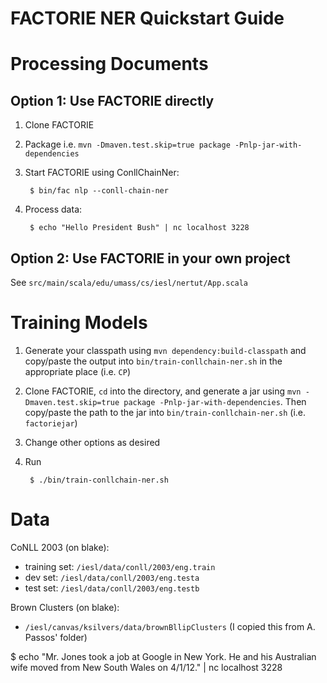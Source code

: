 FACTORIE NER Quickstart Guide
=========

# Processing Documents
## Option 1: Use FACTORIE directly

1. Clone FACTORIE
2. Package i.e. `mvn -Dmaven.test.skip=true package -Pnlp-jar-with-dependencies`
3. Start FACTORIE using ConllChainNer:

		$ bin/fac nlp --conll-chain-ner
		
4. Process data:

		$ echo "Hello President Bush" | nc localhost 3228

## Option 2: Use FACTORIE in your own project
See `src/main/scala/edu/umass/cs/iesl/nertut/App.scala`

# Training Models

1. Generate your classpath using `mvn dependency:build-classpath` and copy/paste the output into `bin/train-conllchain-ner.sh` in the appropriate place (i.e. `CP`)
2. Clone FACTORIE, `cd` into the directory, and generate a jar using `mvn -Dmaven.test.skip=true package -Pnlp-jar-with-dependencies`. Then copy/paste the path to the jar into `bin/train-conllchain-ner.sh` (i.e. `factoriejar`)
3. Change other options as desired
4. Run

		$ ./bin/train-conllchain-ner.sh


# Data

CoNLL 2003 (on blake):
* training set: `/iesl/data/conll/2003/eng.train`
* dev set: `/iesl/data/conll/2003/eng.testa`
* test set: `/iesl/data/conll/2003/eng.testb`

Brown Clusters (on blake):
* `/iesl/canvas/ksilvers/data/brownBllipClusters` (I copied this from A. Passos' folder)

$ echo "Mr. Jones took a job at Google in New York.  He and his Australian wife moved from New South Wales on 4/1/12." | nc localhost 3228




